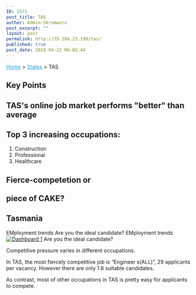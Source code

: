 ```yaml
---
ID: 1571
post_title: TAS
author: Admin-Skrumworx
post_excerpt: ""
layout: post
permalink: http://35.184.23.199/tas/
published: true
post_date: 2018-04-22 06:02:44
---
```

<p><a style="color: #1da7e2;" href="http://letsettle.net.au/">Home</a> &gt; <a style="color: #1da7e2;" href="http://letsettle.net.au/states/">States</a> &gt; TAS</p>		
			<h2>Key Points</h2>		
			<h2>TAS's online job market performs "better" than average</h2>		
			<h2>Top 3 increasing occupations:</h2>		
		<ol><li>Construction</li><li style="text-align: left;">Professional</li><li style="text-align: left;">Healthcare</li></ol>		
			<h2>Fierce-competetion or<br><br>piece of CAKE?</h2>		
			<h2>Tasmania</h2>		
									EMployment trends
									Are you the ideal candidate?
									EMployment trends
					<noscript><a href='#'><img alt='Dashboard 1 ' src='https:&#47;&#47;public.tableau.com&#47;static&#47;images&#47;st&#47;state_TAS_1&#47;Dashboard1&#47;1_rss.png' style='border: none' /></a></noscript><object class='tableauViz'  style='display:none;'><param name='host_url' value='https%3A%2F%2Fpublic.tableau.com%2F' /> <param name='embed_code_version' value='3' /> <param name='site_root' value='' /><param name='name' value='state_TAS_1&#47;Dashboard1' /><param name='tabs' value='no' /><param name='toolbar' value='yes' /><param name='static_image' value='https:&#47;&#47;public.tableau.com&#47;static&#47;images&#47;st&#47;state_TAS_1&#47;Dashboard1&#47;1.png' /> <param name='animate_transition' value='yes' /><param name='display_static_image' value='yes' /><param name='display_spinner' value='yes' /><param name='display_overlay' value='yes' /><param name='display_count' value='yes' /></object>                
									Are you the ideal candidate?
					<p>Competitive pressure varies in different occupations.</p><p>In TAS, the most fiercely competitive job is &#8220;Engineer s(ALL)&#8221;, 29 applicants per vacancy. However there are only 1.8 suitable candidates.</p><p>As contrast, most of other occupations in TAS is pretty easy for applicants to compete. </p>